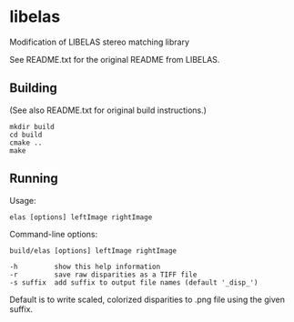 # libelas
Modification of LIBELAS stereo matching library

See README.txt for the original README from LIBELAS.

## Building

(See also README.txt for original build instructions.)

    mkdir build
    cd build
    cmake ..
    make

## Running

Usage:

    elas [options] leftImage rightImage

Command-line options:

    build/elas [options] leftImage rightImage

    -h         show this help information
    -r         save raw disparities as a TIFF file
    -s suffix  add suffix to output file names (default '_disp_')

Default is to write scaled, colorized disparities to .png file
using the given suffix.

